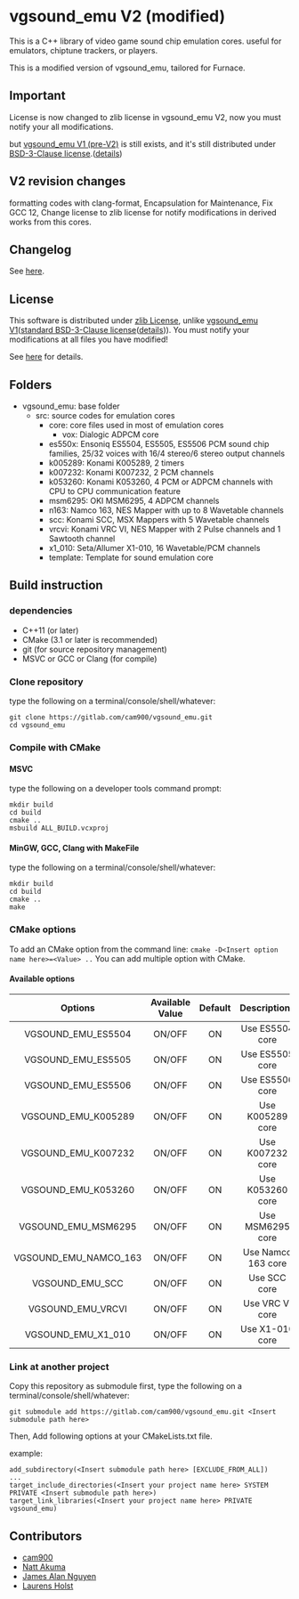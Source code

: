 # vgsound_emu V2 (modified)

This is a C++ library of video game sound chip emulation cores. useful for emulators, chiptune trackers, or players.

This is a modified version of vgsound_emu, tailored for Furnace.

## Important

License is now changed to zlib license in vgsound_emu V2, now you must notify your all modifications.

but [vgsound_emu V1 (pre-V2)](https://gitlab.com/cam900/vgsound_emu/-/tree/V1) is still exists, and it's still distributed under [BSD-3-Clause license](https://spdx.org/licenses/BSD-3-Clause.html).([details](https://gitlab.com/cam900/vgsound_emu/-/blob/V1/LICENSE))

## V2 revision changes

formatting codes with clang-format, Encapsulation for Maintenance, Fix GCC 12, Change license to zlib license for notify modifications in derived works from this cores.

## Changelog

See [here](https://gitlab.com/cam900/vgsound_emu/-/blob/main/CHANGELOG.md).

## License

This software is distributed under [zlib License](https://spdx.org/licenses/Zlib.html), unlike [vgsound_emu V1](https://gitlab.com/cam900/vgsound_emu/-/tree/V1)([standard BSD-3-Clause license](https://spdx.org/licenses/BSD-3-Clause.html)([details](https://gitlab.com/cam900/vgsound_emu/-/blob/V1/LICENSE))).
You must notify your modifications at all files you have modified!

See [here](https://gitlab.com/cam900/vgsound_emu/-/blob/main/LICENSE) for details.

## Folders

- vgsound_emu: base folder
  - src: source codes for emulation cores
    - core: core files used in most of emulation cores
      - vox: Dialogic ADPCM core
    - es550x: Ensoniq ES5504, ES5505, ES5506 PCM sound chip families, 25/32 voices with 16/4 stereo/6 stereo output channels
    - k005289: Konami K005289, 2 timers
    - k007232: Konami K007232, 2 PCM channels
    - k053260: Konami K053260, 4 PCM or ADPCM channels with CPU to CPU communication feature
    - msm6295: OKI MSM6295, 4 ADPCM channels
    - n163: Namco 163, NES Mapper with up to 8 Wavetable channels
    - scc: Konami SCC, MSX Mappers with 5 Wavetable channels
    - vrcvi: Konami VRC VI, NES Mapper with 2 Pulse channels and 1 Sawtooth channel
    - x1_010: Seta/Allumer X1-010, 16 Wavetable/PCM channels
    - template: Template for sound emulation core

## Build instruction

### dependencies

- C++11 (or later)
- CMake (3.1 or later is recommended)
- git (for source repository management)
- MSVC or GCC or Clang (for compile)

### Clone repository

type the following on a terminal/console/shell/whatever:

```
git clone https://gitlab.com/cam900/vgsound_emu.git
cd vgsound_emu
```

### Compile with CMake

#### MSVC

type the following on a developer tools command prompt:

```
mkdir build
cd build
cmake ..
msbuild ALL_BUILD.vcxproj
```

#### MinGW, GCC, Clang with MakeFile

type the following on a terminal/console/shell/whatever:

```
mkdir build
cd build
cmake ..
make
```

### CMake options

To add an CMake option from the command line: ```cmake -D<Insert option name here>=<Value> ..```
You can add multiple option with CMake.

#### Available options

| Options | Available Value | Default | Descriptions |
| :-: | :-: | :-: | :-: |
| VGSOUND_EMU_ES5504 | ON/OFF | ON | Use ES5504 core |
| VGSOUND_EMU_ES5505 | ON/OFF | ON | Use ES5505 core |
| VGSOUND_EMU_ES5506 | ON/OFF | ON | Use ES5506 core |
| VGSOUND_EMU_K005289 | ON/OFF | ON | Use K005289 core |
| VGSOUND_EMU_K007232 | ON/OFF | ON | Use K007232 core |
| VGSOUND_EMU_K053260 | ON/OFF | ON | Use K053260 core |
| VGSOUND_EMU_MSM6295 | ON/OFF | ON | Use MSM6295 core |
| VGSOUND_EMU_NAMCO_163 | ON/OFF | ON | Use Namco 163 core |
| VGSOUND_EMU_SCC | ON/OFF | ON | Use SCC core |
| VGSOUND_EMU_VRCVI | ON/OFF | ON | Use VRC VI core |
| VGSOUND_EMU_X1_010 | ON/OFF | ON | Use X1-010 core |

### Link at another project

Copy this repository as submodule first, type the following on a terminal/console/shell/whatever:

```
git submodule add https://gitlab.com/cam900/vgsound_emu.git <Insert submodule path here>
```

Then, Add following options at your CMakeLists.txt file.

example:

```
add_subdirectory(<Insert submodule path here> [EXCLUDE_FROM_ALL])
...
target_include_directories(<Insert your project name here> SYSTEM PRIVATE <Insert submodule path here>)
target_link_libraries(<Insert your project name here> PRIVATE vgsound_emu)
```

## Contributors

- [cam900](https://gitlab.com/cam900)
- [Natt Akuma](https://github.com/akumanatt)
- [James Alan Nguyen](https://github.com/djtuBIG-MaliceX)
- [Laurens Holst](https://github.com/Grauw)
